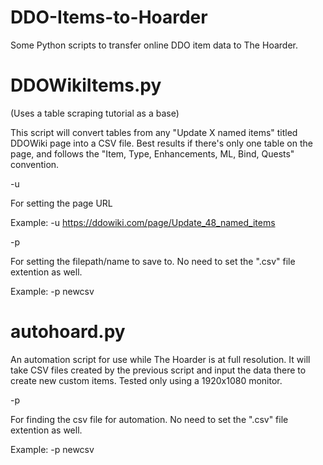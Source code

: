 # DDO-Items-to-Hoarder
Some Python scripts to transfer online DDO item data to The Hoarder.

# DDOWikiItems.py
(Uses a table scraping tutorial as a base)

This script will convert tables from any "Update X named items" titled DDOWiki page into a CSV file. Best results if there's only one table on the page, and follows the "Item, Type, Enhancements, ML, Bind, Quests" convention.

-u

For setting the page URL

Example:
    -u https://ddowiki.com/page/Update_48_named_items

-p

For setting the filepath/name to save to. No need to set the ".csv" file extention as well.

Example:
    -p newcsv

# autohoard.py
An automation script for use while The Hoarder is at full resolution. It will take CSV files created by the previous script and input the data there to create new custom items. Tested only using a 1920x1080 monitor.

-p

For finding the csv file for automation. No need to set the ".csv" file extention as well.

Example:
    -p newcsv
